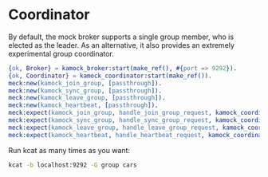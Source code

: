 # Coordinator

By default, the mock broker supports a single group member, who is elected as the leader. As an alternative, it also
provides an extremely experimental group coordinator.

```erlang
{ok, Broker} = kamock_broker:start(make_ref(), #{port => 9292}).
{ok, Coordinator} = kamock_coordinator:start(make_ref()).
meck:new(kamock_join_group, [passthrough]).
meck:new(kamock_sync_group, [passthrough]).
meck:new(kamock_leave_group, [passthrough]).
meck:new(kamock_heartbeat, [passthrough]).
meck:expect(kamock_join_group, handle_join_group_request, kamock_coordinator:join_group(Coordinator)).
meck:expect(kamock_sync_group, handle_sync_group_request, kamock_coordinator:sync_group(Coordinator)).
meck:expect(kamock_leave_group, handle_leave_group_request, kamock_coordinator:leave_group(Coordinator)).
meck:expect(kamock_heartbeat, handle_heartbeat_request, kamock_coordinator:heartbeat(Coordinator)).
```

Run kcat as many times as you want:

```sh
kcat -b localhost:9292 -G group cars
```
